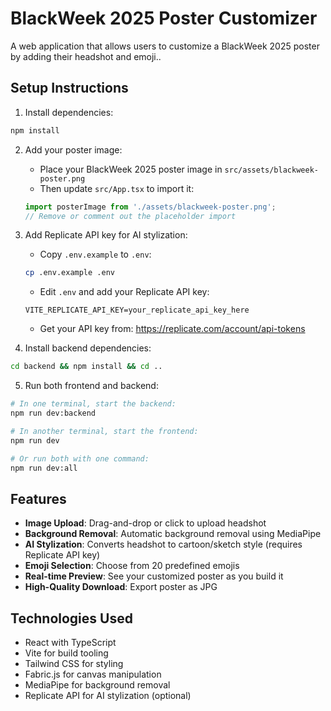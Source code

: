 # BlackWeek 2025 Poster Customizer

A web application that allows users to customize a BlackWeek 2025 poster by adding their headshot and emoji..

## Setup Instructions

1. Install dependencies:
```bash
npm install
```

2. Add your poster image:
   - Place your BlackWeek 2025 poster image in `src/assets/blackweek-poster.png`
   - Then update `src/App.tsx` to import it:
   ```typescript
   import posterImage from './assets/blackweek-poster.png';
   // Remove or comment out the placeholder import
   ```

3. Add Replicate API key for AI stylization:
   - Copy `.env.example` to `.env`:
   ```bash
   cp .env.example .env
   ```
   - Edit `.env` and add your Replicate API key:
   ```
   VITE_REPLICATE_API_KEY=your_replicate_api_key_here
   ```
   - Get your API key from: https://replicate.com/account/api-tokens

4. Install backend dependencies:
```bash
cd backend && npm install && cd ..
```

5. Run both frontend and backend:
```bash
# In one terminal, start the backend:
npm run dev:backend

# In another terminal, start the frontend:
npm run dev

# Or run both with one command:
npm run dev:all
```

## Features

- **Image Upload**: Drag-and-drop or click to upload headshot
- **Background Removal**: Automatic background removal using MediaPipe
- **AI Stylization**: Converts headshot to cartoon/sketch style (requires Replicate API key)
- **Emoji Selection**: Choose from 20 predefined emojis
- **Real-time Preview**: See your customized poster as you build it
- **High-Quality Download**: Export poster as JPG

## Technologies Used

- React with TypeScript
- Vite for build tooling
- Tailwind CSS for styling
- Fabric.js for canvas manipulation
- MediaPipe for background removal
- Replicate API for AI stylization (optional)
